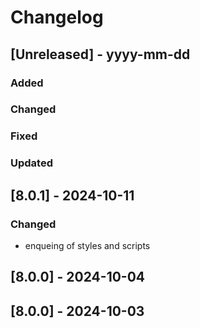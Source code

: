# Changelog
## [Unreleased] - yyyy-mm-dd

### Added

### Changed

### Fixed

### Updated

## [8.0.1] - 2024-10-11


### Changed
- enqueing of styles and scripts

## [8.0.0] - 2024-10-04


## [8.0.0] - 2024-10-03
